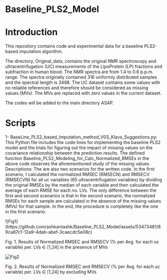 # Baseline_PLS2_Model

# Introduction
This repository contains code and experimental data for a baseline PLS2-based imputation algorithm.

The directory, Original_data, contains the original NMR spectroscopy and ultracentrifugation (UC) measurements of the LipoProtein (LP) fractions and subfraction in human blood. 
The NMR spectra are from 1.4 to 0.6 p.p.m. range. The spectra originally contained 316 uniformly distributed samples and the spectral length is 3488. The UC dataset contains some values with no reliable references and therefore should be considered as missing values (MVs). The MVs are replaced with zero values in the current dataset. 

The codes will be added to the main directory ASAP. 

# Scripts
1- BaseLine_PLS2_based_Imputation_method_V03_Klavs_Suggestions.py:
This Python file includes the code lines for implementing the baseline PLS2 model and the trials for figuring out the impact of missing values on the covariance relationship between the prediction results.
The defined function Baseline_PLS2_Modeling_for_Calc_Normalized_RMSEs in the above code observes the aforementioned study of the missing values. 
Descriptions: 
The are also two scenarios for the written code. In the first scenario, I calculated the normalized RMSEC (RMSECN) and RMSECV (RMSECVN) for all uc variables (65 ultracentrifugation variables) by dividing the original RMSEs by the median of each variable and then calculated the average of each RMSE for each no. LVs. 
The only difference between the first and second scenarios is that in the second scenario, the normalized RMSEs for each sample are calculated in the absence of the missing values (MVs) for that sample. In the end, the procedure is completely like the one in the first scenario.

<div align=”center”>![Fig1](https://github.com/ashkantashk/Baseline_PLS2_Model/assets/53473481/89ca87c1-12a9-4dab-abef-3caecdc5e08c)

Fig. 1. Results of Normalized RMSEC and RMSECV (% per Avg. for each uc variable) per. LVs ∈ [1,24] in the presence of MVs

![Fig2](https://github.com/ashkantashk/Baseline_PLS2_Model/assets/53473481/45a92290-520e-4045-bc3b-63c2d6b6511f)

Fig. 2. Results of Normalized RMSEC and RMSECV (% per Avg. for each uc variable) per. LVs ∈ [1,24] by excluding MVs

